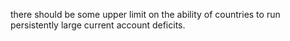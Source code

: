 there should be some upper limit on the ability of countries to run persistently large current account deficits.
